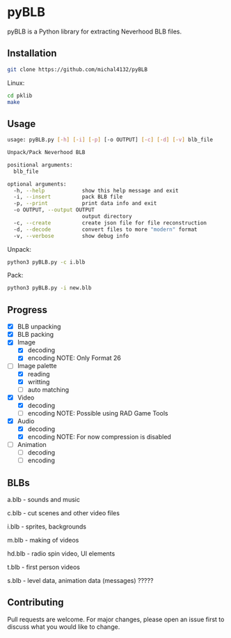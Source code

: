 # pyBLB

pyBLB is a Python library for extracting Neverhood BLB files.

## Installation
```bash
git clone https://github.com/michal4132/pyBLB
```
Linux:
```bash
cd pklib
make
```

## Usage

```bash
usage: pyBLB.py [-h] [-i] [-p] [-o OUTPUT] [-c] [-d] [-v] blb_file

Unpack/Pack Neverhood BLB

positional arguments:
  blb_file

optional arguments:
  -h, --help            show this help message and exit
  -i, --insert          pack BLB file
  -p, --print           print data info and exit
  -o OUTPUT, --output OUTPUT
                        output directory
  -c, --create          create json file for file reconstruction
  -d, --decode          convert files to more "modern" format
  -v, --verbose         show debug info

```
Unpack:
```bash
python3 pyBLB.py -c i.blb
```
Pack:
```bash
python3 pyBLB.py -i new.blb
```

## Progress
- [x] BLB unpacking
- [x] BLB packing
- [x] Image
  - [x] decoding
  - [x] encoding NOTE: Only Format 26
- [ ] Image palette
  - [x] reading
  - [x] writting
  - [ ] auto matching
- [x] Video
  - [x] decoding
  - [ ] encoding NOTE: Possible using RAD Game Tools
- [x] Audio
  - [x] decoding
  - [x] encoding NOTE: For now compression is disabled
- [ ] Animation
  - [ ] decoding
  - [ ] encoding

## BLBs
a.blb  - sounds and music

c.blb  - cut scenes and other video files

i.blb  - sprites, backgrounds

m.blb  - making of videos

hd.blb - radio spin video, UI elements

t.blb  - first person videos

s.blb  - level data, animation data (messages) ?????


## Contributing
Pull requests are welcome. For major changes, please open an issue first to discuss what you would like to change.
